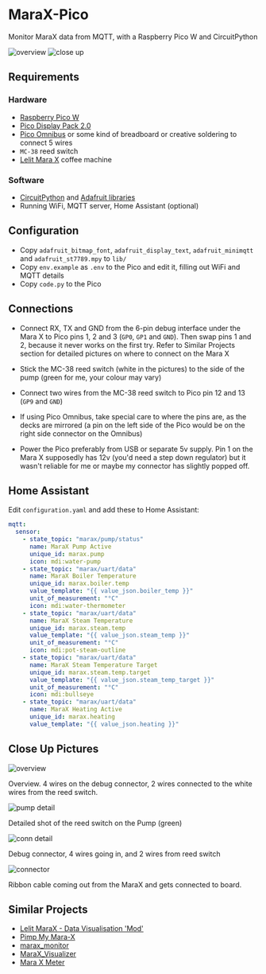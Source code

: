 # MaraX-Pico

Monitor MaraX data from MQTT, with a Raspberry Pico W and CircuitPython

![overview](./doc/overall.jpeg)
![close up](./doc/close_up.jpeg)

## Requirements

### Hardware

- [Raspberry Pico W](https://shop.pimoroni.com/products/raspberry-pi-pico-w)
- [Pico Display Pack 2.0](https://shop.pimoroni.com/products/pico-display-pack-2-0)
- [Pico Omnibus](https://shop.pimoroni.com/products/pico-omnibus) or some kind of breadboard or creative soldering to connect 5 wires
- `MC-38` reed switch
- [Lelit Mara X](https://lelit.com/product/marax-pl62x/) coffee machine

### Software
- [CircuitPython](https://circuitpython.org/board/raspberry_pi_pico_w/) and [Adafruit libraries](https://github.com/adafruit/circuitpython)
- Running WiFi, MQTT server, Home Assistant (optional)

## Configuration

- Copy `adafruit_bitmap_font`, `adafruit_display_text`, `adafruit_minimqtt` and `adafruit_st7789.mpy` to `lib/`
- Copy `env.example` as `.env` to the Pico and edit it, filling out WiFi and MQTT details
- Copy `code.py` to the Pico

## Connections

- Connect RX, TX and GND from the 6-pin debug interface under the Mara X to Pico pins 1, 2 and 3 (`GP0`, `GP1` and `GND`). Then swap pins 1 and 2, because it never works on the first try. Refer to Similar Projects section for detailed pictures on where to connect on the Mara X

- Stick the MC-38 reed switch (white in the pictures) to the side of the pump (green for me, your colour may vary)

- Connect two wires from the MC-38 reed switch to Pico pin 12 and 13 (`GP9` and `GND`)

- If using Pico Omnibus, take special care to where the pins are, as the decks are mirrored (a pin on the left side of the Pico would be on the right side connector on the Omnibus)

- Power the Pico preferably from USB or separate 5v supply. Pin 1 on the Mara X supposedly has 12v (you'd need a step down regulator) but it wasn't reliable for me or maybe my connector has slightly popped off.

## Home Assistant

Edit `configuration.yaml` and add these to Home Assistant:

```yaml
mqtt:
  sensor:
    - state_topic: "marax/pump/status"
      name: MaraX Pump Active
      unique_id: marax.pump
      icon: mdi:water-pump
    - state_topic: "marax/uart/data"
      name: MaraX Boiler Temperature
      unique_id: marax.boiler.temp
      value_template: "{{ value_json.boiler_temp }}"
      unit_of_measurement: "°C"
      icon: mdi:water-thermometer
    - state_topic: "marax/uart/data"
      name: MaraX Steam Temperature
      unique_id: marax.steam.temp
      value_template: "{{ value_json.steam_temp }}"
      unit_of_measurement: "°C"
      icon: mdi:pot-steam-outline
    - state_topic: "marax/uart/data"
      name: MaraX Steam Temperature Target
      unique_id: marax.steam.temp.target
      value_template: "{{ value_json.steam_temp_target }}"
      unit_of_measurement: "°C"
      icon: mdi:bullseye
    - state_topic: "marax/uart/data"
      name: MaraX Heating Active
      unique_id: marax.heating
      value_template: "{{ value_json.heating }}"
```

## Close Up Pictures

![overview](./doc/innards_overview.jpeg)

Overview. 4 wires on the debug connector, 2 wires connected to the white wires from the reed switch.

![pump detail](./doc/innards_pump.jpeg)

Detailed shot of the reed switch on the Pump (green)

![conn detail](./doc/innards_connector.jpeg)

Debug connector, 4 wires going in, and 2 wires from reed switch

![connector](./doc/connector.jpeg)

Ribbon cable coming out from the MaraX and gets connected to board.

## Similar Projects

- [Lelit MaraX - Data Visualisation 'Mod'](https://www.home-barista.com/espresso-machines/lelit-marax-data-visualisation-mod-t66187.html)
- [Pimp My Mara-X](https://github.com/michelhe/pimp-my-marax)
- [marax_monitor](https://github.com/bancbanus/marax_monitor)
- [MaraX_Visualizer](https://gitlab.com/jousis/marax_visualizer)
- [Mara X Meter](https://github.com/Jerey/mara-x-meter)
